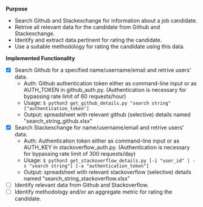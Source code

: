 __Purpose__
* Search Github and Stackexchange for information about a job candidate.
* Retrive all relevant data for the candidate from Github and Stackexchange.
* Identify and extract data pertinent for rating the candidate.
* Use a suitable methodology for rating the candidate using this data.

__Implemented Functionality__
- [x] Search Github for a specified name/username/email and retrive users' data.
  * Auth: Github authentication token either as command-line input or as AUTH_TOKEN in github_auth.py. (Authentication is necessary for bypassing rate limit of 60 requests/hour)
  * Usage: `$ python3 get_github_details.py "search string" ["authentication_token"]`
  * Output: spreadsheet with relevant github (selective) details named "search_string_github.xlsx"
- [x] Search Stackexchange for name/username/email and retrive users' data.
  * Auth: Authentication token either as command-line input or as AUTH_KEY in stackoverflow_auth.py. (Authentication is necessary for bypassing rate limit of 300 requests/day)
  * Usage: `$ python3 get_stackoverflow_details.py [-i "user_id" | -s "search string"] [-a "authentication_token"]`
  * Output: spreadsheet with relevant stackoverflow (selective) details named "search_string_stackoverflow.xlsx"
- [ ] Identify relevant data from Github and Stackoverflow.
- [ ] Identify methodology and/or an aggregate metric for rating the candidate.
